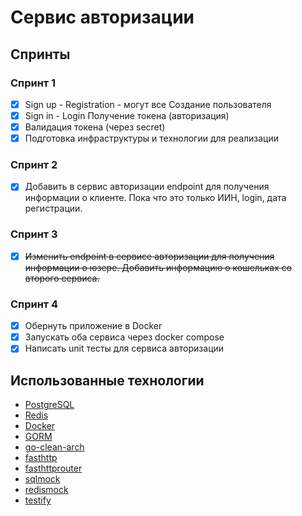 # Сервис авторизации 

## Спринты

### Спринт 1

- [x] Sign up - Registration - могут все Создание пользователя
- [x] Sign in - Login Получение токена (авторизация)
- [x] Валидация токена (через secret)
- [x] Подготовка инфраструктуры и технологии для реализации

### Спринт 2

- [x] Добавить в сервис авторизации endpoint для получения информации о клиенте. Пока что это только ИИН, login, дата регистрации.

### Спринт 3

- [x] ~~Изменить endpoint в сервисе авторизации для получения информации о юзере. Добавить информацию о кошельках со второго сервиса.~~

### Спринт 4

- [x] Обернуть приложение в Docker
- [x] Запускать оба сервиса через docker compose
- [x] Написать unit тесты для сервиса авторизации

## Использованные технологии

 - [PostgreSQL](https://www.postgresql.org/)
 - [Redis](https://redis.io/)
 - [Docker](https://www.docker.com/)
 - [GORM](https://gorm.io/)
 - [go-clean-arch](https://github.com/bxcodec/go-clean-arch)
 - [fasthttp](https://github.com/valyala/fasthttp)
 - [fasthttprouter](https://github.com/buaazp/fasthttprouter)
 - [sqlmock](https://github.com/DATA-DOG/go-sqlmock)
 - [redismock](https://github.com/go-redis/redismock)
 - [testify](https://github.com/stretchr/testify)